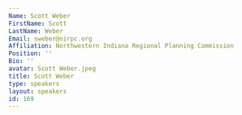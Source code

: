 ```yaml
---
Name: Scott Weber
FirstName: Scott
LastName: Weber
Email: sweber@nirpc.org
Affiliation: Northwestern Indiana Regional Planning Commission
Position: ''
Bio: ''
avatar: Scott Weber.jpeg
title: Scott Weber
type: speakers
layout: speakers
id: 169
---
```

